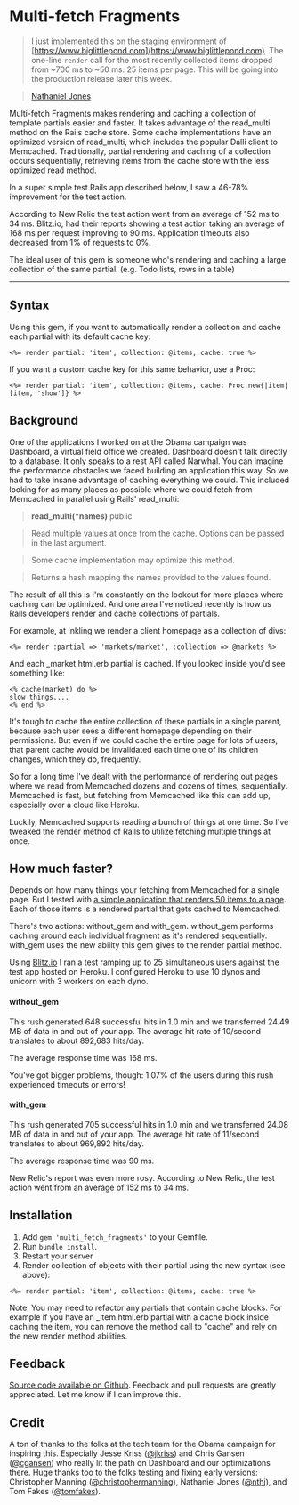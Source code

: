 Multi-fetch Fragments
===========

> I just implemented this on the staging environment of [https://www.biglittlepond.com](https://www.biglittlepond.com). The one-line `render` call for the most recently collected items dropped from ~700 ms to ~50 ms. 25 items per page. This will be going into the production release later this week.

>  [Nathaniel Jones](http://twitter.com/thenthj)


Multi-fetch Fragments makes rendering and caching a collection of template partials easier and faster. It takes advantage of the read_multi method on the Rails cache store. Some cache implementations have an optimized version of read_multi, which includes the popular Dalli client to Memcached. Traditionally, partial rendering and caching of a collection occurs sequentially, retrieving items from the cache store with the less optimized read method.

In a super simple test Rails app described below, I saw a 46-78% improvement for the test action.

According to New Relic the test action went from an average of 152 ms to 34 ms. Blitz.io, had their reports showing a test action taking an average of 168 ms per request improving to 90 ms. Application timeouts also decreased from 1% of requests to 0%.

The ideal user of this gem is someone who's rendering and caching a large collection of the same partial. (e.g. Todo lists, rows in a table)

<hr/> 

## Syntax

Using this gem, if you want to automatically render a collection and cache each partial with its default cache key: 

```erb
<%= render partial: 'item', collection: @items, cache: true %>
```

If you want a custom cache key for this same behavior, use a Proc: 

```erb
<%= render partial: 'item', collection: @items, cache: Proc.new{|item| [item, 'show']} %>
```

## Background

One of the applications I worked on at the Obama campaign was Dashboard, a virtual field office we created. Dashboard doesn't talk directly to a database. It only speaks to a rest API called Narwhal. You can imagine the performance obstacles we faced building an application this way. So we had to take insane advantage of caching everything we could. This included looking for as many places as possible where we could fetch from Memcached in parallel using Rails' read_multi: 

> <b>read_multi(*names)</b> public

> Read multiple values at once from the cache. Options can be passed in the last argument.

> Some cache implementation may optimize this method.

> Returns a hash mapping the names provided to the values found.

The result of all this is I'm constantly on the lookout for more places where caching can be optimized. And one area I've noticed recently is how us Rails developers render and cache collections of partials. 

For example, at Inkling we render a client homepage as a collection of divs: 

```erb
<%= render :partial => 'markets/market', :collection => @markets %>
```

And each _market.html.erb partial is cached. If you looked inside you'd see something like: 

```erb
<% cache(market) do %>
slow things....
<% end %>
```

It's tough to cache the entire collection of these partials in a single parent, because each user sees a different homepage depending on their permissions. But even if we could cache the entire page for lots of users, that parent cache would be invalidated each time one of its children changes, which they do, frequently. 

So for a long time I've dealt with the performance of rendering out pages where we read from Memcached dozens and dozens of times, sequentially. Memcached is fast, but fetching from Memcached like this can add up, especially over a cloud like Heroku. 

Luckily, Memcached supports reading a bunch of things at one time. So I've tweaked the render method of Rails to utilize fetching multiple things at once. 

How much faster?
-----------------------------

Depends on how many things your fetching from Memcached for a single page. But I tested with [a simple application that renders 50 items to a page](https://github.com/n8/multi_fetch_fragments_test_app). Each of those items is a rendered partial that gets cached to Memcached. 

There's two actions: without_gem and with_gem. without_gem performs caching around each individual fragment as it's rendered sequentially. with_gem uses the new ability this gem gives to the render partial method. 

Using [Blitz.io](http://blitz.io) I ran a test ramping up to 25 simultaneous users against the test app hosted on Heroku. I configured Heroku to use 10 dynos and unicorn with 3 workers on each dyno.

#### without_gem

This rush generated 648 successful hits in 1.0 min and we transferred 24.49 MB of data in and out of your app. The average hit rate of 10/second translates to about 892,683 hits/day.

The average response time was 168 ms.

You've got bigger problems, though: 1.07% of the users during this rush experienced timeouts or errors!

#### with_gem

This rush generated 705 successful hits in 1.0 min and we transferred 24.08 MB of data in and out of your app. The average hit rate of 11/second translates to about 969,892 hits/day.

The average response time was 90 ms.

New Relic's report was even more rosy. According to New Relic, the test action went from an average of 152 ms to 34 ms.

Installation
------------

1. Add `gem 'multi_fetch_fragments'` to your Gemfile.
2. Run `bundle install`.
3. Restart your server 
4. Render collection of objects with their partial using the new syntax (see above): 

```erb
<%= render partial: 'item', collection: @items, cache: true %>
```

Note: You may need to refactor any partials that contain cache blocks. For example if you have an _item.html.erb partial with a cache block inside caching the item, you can remove the method call to "cache" and rely on the new render method abilities.

Feedback
--------
[Source code available on Github](https://github.com/n8/multi_fetch_fragments). Feedback and pull requests are greatly appreciated.  Let me know if I can improve this.

Credit
--------
A ton of thanks to the folks at the tech team for the Obama campaign for inspiring this. Especially Jesse Kriss ([@jkriss](http://github.com/jkriss)) and Chris Gansen ([@cgansen](http://github.com/cgansen)) who really lit the path on Dashboard and our optimizations there. Huge thanks too to the folks testing and fixing early versions: Christopher Manning ([@christophermanning](http://github.com/christophermanning)), Nathaniel Jones ([@nthj](http://github.com/nthj)), and Tom Fakes ([@tomfakes](http://github.com/tomfakes)).

